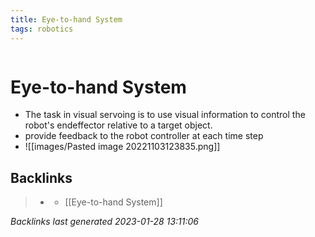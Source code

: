 ```yaml
---
title: Eye-to-hand System
tags: robotics 
---
```

```toc
```
# Eye-to-hand System
- The task in visual servoing is to use visual information to control the robot's endeffector relative to a target object.
- provide feedback to the robot controller at each time step
- ![[images/Pasted image 20221103123835.png]]

## Backlinks

> - [](journals/2022-11-03.md)
>   - [[Eye-to-hand System]]

_Backlinks last generated 2023-01-28 13:11:06_
